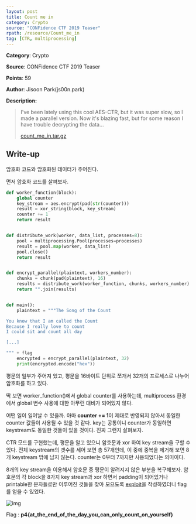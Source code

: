 ```yaml
---
layout: post
title: Count me in
category: Crypto
source: "CONFidence CTF 2019 Teaser"
rpath: /resource/Count_me_in
tag: [CTR, multiprocessing]
---
```


**Category**: Crypto

**Source**: CONFidence CTF 2019 Teaser

**Points**: 59

**Author**: Jisoon Park(js00n.park)

**Description:** 

> I've been lately using this cool AES-CTR, but it was super slow, so I made a parallel version. Now it's blazing fast, but for some reason I have trouble decrypting the data...
> 
> [count_me_in.tar.gz]({{site.github.master}}{{page.rpath}}/count_me_in.tar.gz)

## Write-up

암호화 코드와 암호화된 데이터가 주어진다.

먼저 암호화 코드를 살펴보자.

```python
def worker_function(block):
    global counter
    key_stream = aes.encrypt(pad(str(counter)))
    result = xor_string(block, key_stream)
    counter += 1
    return result


def distribute_work(worker, data_list, processes=8):
    pool = multiprocessing.Pool(processes=processes)
    result = pool.map(worker, data_list)
    pool.close()
    return result


def encrypt_parallel(plaintext, workers_number):
    chunks = chunk(pad(plaintext), 16)
    results = distribute_work(worker_function, chunks, workers_number)
    return "".join(results)


def main():
    plaintext = """The Song of the Count

You know that I am called the Count
Because I really love to count
I could sit and count all day

[...]

""" + flag
    encrypted = encrypt_parallel(plaintext, 32)
    print(encrypted.encode("hex"))
```

평문의 일부가 주어져 있고, 평문을 16바이트 단위로 쪼개서 32개의 프로세스로 나누어 암호화를 하고 있다.

딱 보면 worker_function()에서 global counter를 사용하는데, multiprocess 환경에서 global 변수 사용에 대한 아무런 대비가 되어있지 않다.

어떤 일이 일어날 수 있을까. 아마 **counter += 1**이 제대로 반영되지 않아서 동일한 counter 값들이 사용될 수 있을 것 같다. key는 공통이니 counter가 동일하면 keystream도 동일한 것들이 있을 것이다. 진짜 그런지 살펴보자.

CTR 모드를 구현했는데, 평문을 알고 있으니 암호문과 xor 하여 key stream을 구할 수 있다. 전체 keystream의 갯수를 세어 보면 총 57개인데, 이 중에 중복을 제거해 보면 8개 keystream 밖에 남지 않는다. counter는 0부터 7까지만 사용되었다는 의미이다.

8개의 key stream을 이용해서 암호문 중 평문이 알려지지 않은 부분을 복구해보자. 암호문의 각 block을 8가지 key stream과 xor 하면서 padding이 되어있거나 printable한 문자들로만 이루어진 것들을 찾아 모으도록 [exploit]({{site.github.master}}{{page.rpath}}/ex.py)을 작성하였더니 flag를 얻을 수 있었다.

![img]({{page.rpath|prepend:site.baseurl}}/flag.png)

Flag : **p4{at_the_end_of_the_day_you_can_only_count_on_yourself}**
